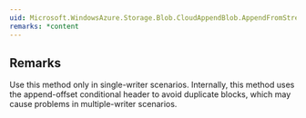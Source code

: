 ```yaml
---  
uid: Microsoft.WindowsAzure.Storage.Blob.CloudAppendBlob.AppendFromStreamAsync(System.IO.Stream,System.Int64)  
remarks: *content  
---  
```

  
## Remarks  
 Use this method only in single-writer scenarios. Internally, this method uses the append-offset conditional header to avoid duplicate blocks, which may cause problems in multiple-writer scenarios.